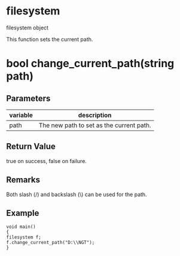 # filesystem

filesystem object

  


This function sets the current path.

# bool change_current_path(string path)

## Parameters

variable| description  
---|---  
path | The new path to set as the current path.  
  
## Return Value

true on success, false on failure.

## Remarks

Both slash (/) and backslash (\\) can be used for the path.

## Example
    
    
    void main()
    {
    filesystem f;
    f.change_current_path("D:\\NGT");
    }
    

